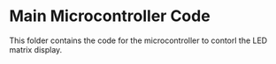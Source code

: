 # Main Microcontroller Code
This folder contains the code for the microcontroller to contorl the LED matrix display.